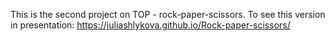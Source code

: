 This is the second project on TOP - rock-paper-scissors.
To see this version in presentation: https://juliashlykova.github.io/Rock-paper-scissors/
